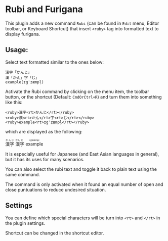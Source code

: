 # Rubi and Furigana

This plugin adds a new command `Rubi` (can be found in `Edit` menu, Editor toolbar, or Keyboard Shortcut) that insert `<ruby>` tag into formatted text to display furigana.

## Usage:

Select text formatted similar to the ones below:

```
漢字「かんじ」
漢「かん」字「じ」
example(ɪɡˈzæmpl̩)
```

Activate the Rubi command by clicking on the menu item, the toolbar button, or the shortcut (Default: `CmdOrCtrl+R`) and turn them into something like this:

```
<ruby>漢字<rt>かんじ</rt></ruby>
<ruby>漢<rt>かん</rt>字<rt>じ</rt></ruby>
<ruby>example<rt>ɪɡˈzæmpl̩</rt></ruby>
```

which are displayed as the following:

<ruby>漢字<rt>かんじ</rt></ruby>
<ruby>漢<rt>かん</rt>字<rt>じ</rt></ruby>
<ruby>example<rt>ɪɡˈzæmpl̩</rt></ruby>

It is especially useful for Japanese (and East Asian languages in general), but it has its uses for many scenarios.

You can also select the rubi text and toggle it back to plain text using the same command.

The command is only activated when it found an equal number of open and close puntuations to reduce undesired situation.


## Settings

You can define which special characters will be turn into `<rt>` and `</rt>` in the plugin settings.

Shortcut can be changed in the shortcut editor.




